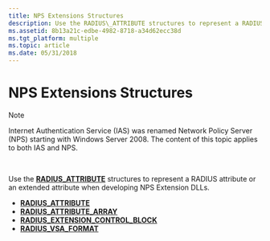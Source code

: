 ```yaml
---
title: NPS Extensions Structures
description: Use the RADIUS\_ATTRIBUTE structures to represent a RADIUS attribute or an extended attribute when developing NPS Extension DLLs.
ms.assetid: 8b13a21c-edbe-4982-8718-a34d62ecc38d
ms.tgt_platform: multiple
ms.topic: article
ms.date: 05/31/2018
---
```


# NPS Extensions Structures

> [!Note]  
> Internet Authentication Service (IAS) was renamed Network Policy Server (NPS) starting with Windows Server 2008. The content of this topic applies to both IAS and NPS.

 

Use the [**RADIUS\_ATTRIBUTE**](https://docs.microsoft.com/windows/desktop/api/authif/ns-authif-radius_attribute) structures to represent a RADIUS attribute or an extended attribute when developing NPS Extension DLLs.

-   [**RADIUS\_ATTRIBUTE**](https://docs.microsoft.com/windows/desktop/api/authif/ns-authif-radius_attribute)
-   [**RADIUS\_ATTRIBUTE\_ARRAY**](https://docs.microsoft.com/windows/desktop/api/authif/ns-authif-radius_attribute_array)
-   [**RADIUS\_EXTENSION\_CONTROL\_BLOCK**](https://docs.microsoft.com/windows/desktop/api/authif/ns-authif-radius_extension_control_block)
-   [**RADIUS\_VSA\_FORMAT**](https://docs.microsoft.com/windows/desktop/api/authif/ns-authif-radius_vsa_format)

 

 




